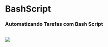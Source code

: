 # BashScript

### Automatizando Tarefas com Bash Script

<br>
<img src="https://media.giphy.com/media/I782lS0OOCCE8/giphy.gif">

